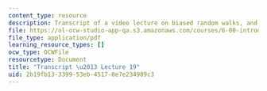 ```yaml
---
content_type: resource
description: Transcript of a video lecture on biased random walks, and distributions.
file: https://ol-ocw-studio-app-qa.s3.amazonaws.com/courses/6-00-introduction-to-computer-science-and-programming-fall-2008/2b19fb13339953eb45178e7e234989c3_6-00F08-L19.pdf
file_type: application/pdf
learning_resource_types: []
ocw_type: OCWFile
resourcetype: Document
title: "Transcript \u2013 Lecture 19"
uid: 2b19fb13-3399-53eb-4517-8e7e234989c3
---
```

